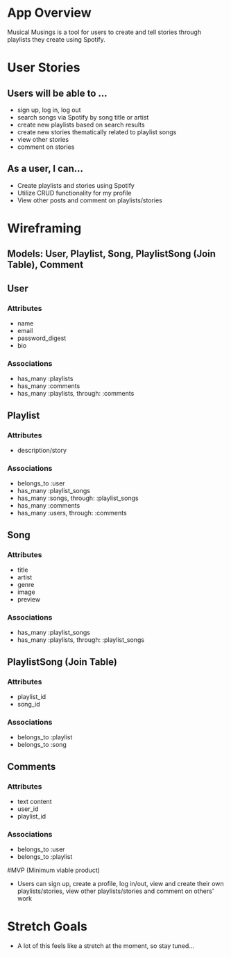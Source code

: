 # App Overview

Musical Musings is a tool for users to create and tell stories through playlists they create using Spotify.

# User Stories

## Users will be able to ...
- sign up, log in, log out
- search songs via Spotify by song title or artist
- create new playlists based on search results
- create new stories thematically related to playlist songs
- view other stories 
- comment on stories

## As a user, I can...
- Create playlists and stories using Spotify
- Utilize CRUD functionality for my profile
- View other posts and comment on playlists/stories 

# Wireframing 

## Models: User, Playlist, Song, PlaylistSong (Join Table), Comment 

## User

### Attributes

- name 
- email 
- password_digest 
- bio 

### Associations

- has_many :playlists
- has_many :comments 
- has_many :playlists, through: :comments

## Playlist  

### Attributes

- description/story     

### Associations

- belongs_to :user
- has_many :playlist_songs
- has_many :songs, through: :playlist_songs
- has_many :comments
- has_many :users, through: :comments

## Song

### Attributes

- title
- artist
- genre
- image
- preview

### Associations

- has_many :playlist_songs
- has_many :playlists, through: :playlist_songs 

## PlaylistSong (Join Table)

### Attributes

- playlist_id 
- song_id

### Associations

- belongs_to :playlist
- belongs_to :song

## Comments

### Attributes

- text content
- user_id
- playlist_id   

### Associations

- belongs_to :user 
- belongs_to :playlist 

#MVP (Minimum viable product)

- Users can sign up, create a profile, log in/out, view and create their own playlists/stories, view other playlists/stories and comment on others' work 

# Stretch Goals

- A lot of this feels like a stretch at the moment, so stay tuned...